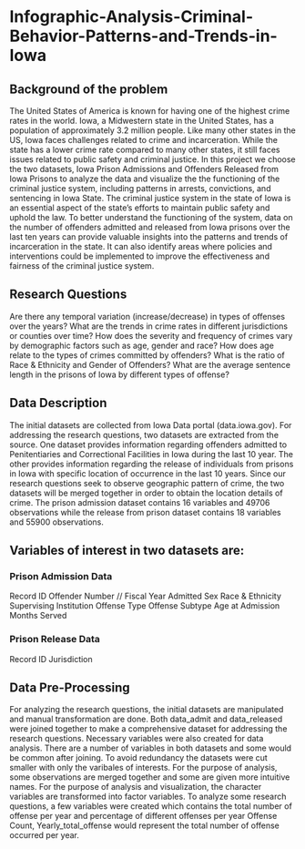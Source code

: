 # Infographic-Analysis-Criminal-Behavior-Patterns-and-Trends-in-Iowa

## Background of the problem
The United States of America is known for having one of the highest crime rates in the world. Iowa, a Midwestern state in the United States, has a population of approximately 3.2 million people. Like many other states in the US, Iowa faces challenges related to crime and incarceration. While the state has a lower crime rate compared to many other states, it still faces issues related to public safety and criminal justice. In this project we choose the two datasets, Iowa Prison Admissions and Offenders Released from Iowa Prisons to analyze the data and visualize the the functioning of the criminal justice system, including patterns in arrests, convictions, and sentencing in Iowa State. The criminal justice system in the state of Iowa is an essential aspect of the state’s efforts to maintain public safety and uphold the law. To better understand the functioning of the system, data on the number of offenders admitted and released from Iowa prisons over the last ten years can provide valuable insights into the patterns and trends of incarceration in the state. It can also identify areas where policies and interventions could be implemented to improve the effectiveness and fairness of the criminal justice system.

## Research Questions
Are there any temporal variation (increase/decrease) in types of offenses over the years?
What are the trends in crime rates in different jurisdictions or counties over time?
How does the severity and frequency of crimes vary by demographic factors such as age, gender and race?
How does age relate to the types of crimes committed by offenders?
What is the ratio of Race & Ethnicity and Gender of Offenders?
What are the average sentence length in the prisons of Iowa by different types of offense?

## Data Description
The initial datasets are collected from Iowa Data portal (data.iowa.gov). For addressing the research questions, two datasets are extracted from the source. One dataset provides information regarding offenders admitted to Penitentiaries and Correctional Facilities in Iowa during the last 10 year. The other provides information regarding the release of individuals from prisons in Iowa with specific location of occurrence in the last 10 years. Since our research questions seek to observe geographic pattern of crime, the two datasets will be merged together in order to obtain the location details of crime. The prison admission dataset contains 16 variables and 49706 observations while the release from prison dataset contains 18 variables and 55900 observations.

## Variables of interest in two datasets are:

### Prison Admission Data
Record ID
Offender Number //
Fiscal Year Admitted
Sex
Race & Ethnicity
Supervising Institution
Offense Type
Offense Subtype
Age at Admission
Months Served

### Prison Release Data
Record ID
Jurisdiction

## Data Pre-Processing
For analyzing the research questions, the initial datasets are manipulated and manual transformation are done. Both data_admit and data_released were joined together to make a comprehensive dataset for addressing the research questions. Necessary variables were also created for data analysis. There are a number of variables in both datasets and some would be common after joining. To avoid redundancy the datasets were cut smaller with only the varibales of interests. For the purpose of analysis, some observations are merged together and some are given more intuitive names. For the purpose of analysis and visualization, the character variables are transformed into factor variables. To analyze some research questions, a few variables were created which contains the total number of offense per year and percentage of different offenses per year Offense Count, Yearly_total_offense would represent the total number of offense occurred per year.
